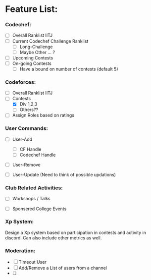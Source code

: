 # Feature List:

### Codechef:
- [ ] Overall Ranklist IITJ
- [ ] Current Codechef Challenge Ranklist 
  - [ ] Long-Challenge
  - [ ] Maybe Other ... ? 
- [ ] Upcoming Contests 
- [ ] On-going Contests
  - [ ] Have a bound on number of contests (default 5)

### Codeforces:
- [ ] Overall Ranklist IITJ 
- [ ] Contests
  - [X] Div 1,2,3
  - [ ] Others??
- [ ] Assign Roles based on ratings

### User Commands:
- [ ] User-Add
  - [ ] CF Handle
  - [ ] Codechef Handle
- [ ] User-Remove
- [ ] User-Update (Need to think of possible updations)


### Club Related Activities:
- [ ] Workshops / Talks
- [ ] Sponsered College Events


### Xp System:
Design a Xp system based on participation in contests and activity in discord. Can also include other metrics as well.

### Moderation: 
- [ ] Timeout User
- [ ] Add/Remove a List of users from a channel
- [ ] 